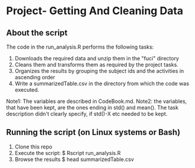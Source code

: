 # Project- Getting And Cleaning Data


## About the script
The code in the run_analysis.R performs the following tasks:
1. Downloads the required data and unzip them in the "fuci" directory
2. Cleans them and transforms them as required by the project tasks. 
3. Organizes the results by grouping the subject ids and the activities in ascending order
4. Write a summarizedTable.csv in the directory from which the code was executed.

Note1: The variables are described in CodeBook.md.
Note2: the variables, that have been kept, are the ones ending in std() and mean(). The task description didn't clearly specify, if std()-X etc needed to be kept. 


## Running the script (on Linux systems or Bash)

1. Clone this repo
2. Execute the script:
      $ Rscript run_analysis.R
3. Browse the results
	    $ head summarizedTable.csv
